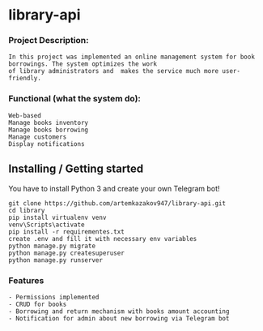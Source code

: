 # library-api

### Project Description:
    In this project was implemented an online management system for book borrowings. The system optimizes the work 
    of library administrators and  makes the service much more user-friendly.
    
### Functional (what the system do):
    Web-based
    Manage books inventory
    Manage books borrowing
    Manage customers
    Display notifications

## Installing / Getting started

You have to install Python 3 and create your own Telegram bot!


```shell
git clone https://github.com/artemkazakov947/library-api.git
cd library
pip install virtualenv venv
venv\Scripts\activate
pip install -r requirementes.txt
create .env and fill it with necessary env variables
python manage.py migrate
python manage.py createsuperuser
python manage.py runserver 
```

### Features
    - Permissions implemented
    - CRUD for books
    - Borrowing and return mechanism with books amount accounting
    - Notification for admin about new borrowing via Telegram bot

    
    